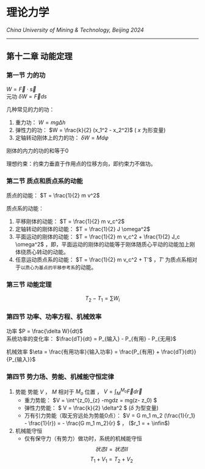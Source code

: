 # 理论力学

*China University of Mining & Technology, Beijing 2024*  

-------------

## 第十二章 动能定理  

### 第一节 力的功  

$W = \vec{F} \cdot \vec{s}$  
元功 $\delta W = \vec{F} ds$  

几种常见的力的功：
1. 重力功： $W = mg\Delta h$  
2. 弹性力的功： $W = \frac{k}{2} (x_1^2 - x_2^2)$ ( $x$ 为形变量)  
3. 定轴转动刚体上的力的功： $\delta W = M d \varphi$  

刚体的内力的功的和等于0  

理想约束：约束力垂直于作用点的位移方向，即约束力不做功。  

### 第二节 质点和质点系的动能  

质点的动能： $T = \frac{1}{2} m v^2$  

质点系的动能：  
1. 平移刚体的动能： $T = \frac{1}{2} m v_c^2$  
2. 定轴转动的刚体的动能： $T = \frac{1}{2} J \omega^2$  
3. 平面运动的刚体的动能： $T = \frac{1}{2} m v_c^2 + \frac{1}{2} J_c \omega^2$ ，即，平面运动的刚体的动能等于刚体随质心平动的动能加上刚体绕质心转动的动能。  
4. 任意运动质点系的动能： $T = \frac{1}{2} m v_c^2 + T'$ ，$T'$ 为质点系相对于`以质心为基点的平移参考系`的动能。  

### 第三节 动能定理  

$$ T_2 - T_1 = \sum W_i $$  

### 第四节 功率、功率方程、机械效率

功率 $P = \frac{\delta W}{dt}$  
系统功率的变化率： $\frac{dT}{dt} = P_{输入} - P_{有用} - P_{无用}$  

机械效率 $\eta = \frac{有用功率}{输入功率} = \frac{P_{有用} + \frac{dT}{dt}}{P_{输入}}$  

### 第四节 势力场、势能、机械能守恒定律  
1. 势能
   势能 $V$ ， $M$ 相对于 $M_o$ 位置 ， $V = \int^{M_o}_{M} \vec{F} d \vec{r}$  
   - 重力势能： $V = \int^{z_0}_{z} -mgdz = mg(z- z_0) $  
   - 弹性力势能： $ V = \frac{k}{2} \delta^2 $ ($\delta$ 为型变量)  
   - 万有引力势能（取无穷远处为势能0点）： $V = G m_1 m_2 (\frac{1}{r_1} - \frac{1}{r}) = - \frac{G m_1 m_2}{r} $ ， ($r_1 = + \infin$)  
2. 机械能守恒
   - 仅有保守力（有势力）做功时，系统的机械能守恒
$$ 状态I = 状态II $$
$$ T_1 + V_1 = T_2 + V_2 $$